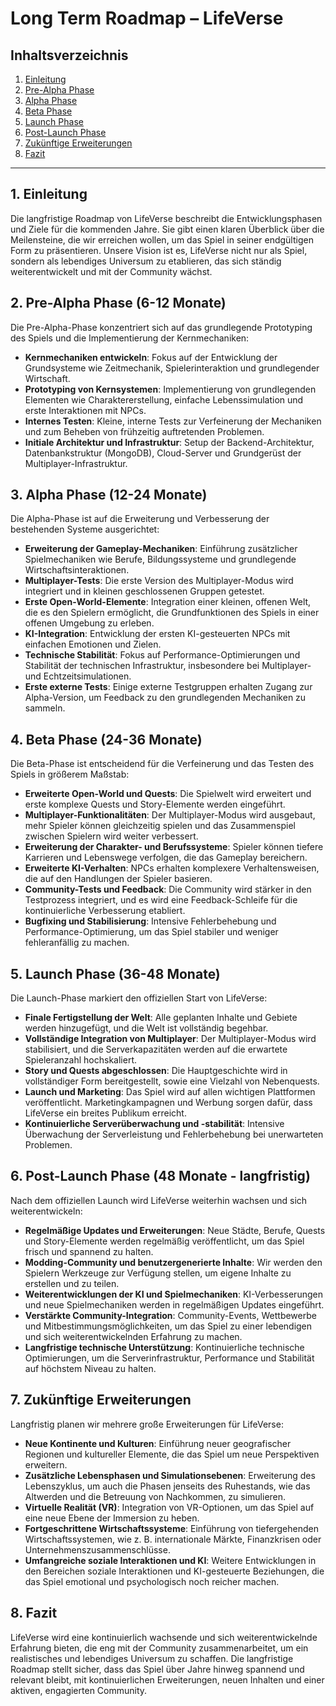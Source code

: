# Long Term Roadmap – LifeVerse

## Inhaltsverzeichnis
1. [Einleitung](#einleitung)
2. [Pre-Alpha Phase](#pre-alpha-phase)
3. [Alpha Phase](#alpha-phase)
4. [Beta Phase](#beta-phase)
5. [Launch Phase](#launch-phase)
6. [Post-Launch Phase](#post-launch-phase)
7. [Zukünftige Erweiterungen](#zukünftige-erweiterungen)
8. [Fazit](#fazit)

---

## 1. Einleitung

Die langfristige Roadmap von LifeVerse beschreibt die Entwicklungsphasen und Ziele für die kommenden Jahre. Sie gibt einen klaren Überblick über die Meilensteine, die wir erreichen wollen, um das Spiel in seiner endgültigen Form zu präsentieren. Unsere Vision ist es, LifeVerse nicht nur als Spiel, sondern als lebendiges Universum zu etablieren, das sich ständig weiterentwickelt und mit der Community wächst.

## 2. Pre-Alpha Phase (6-12 Monate)

Die Pre-Alpha-Phase konzentriert sich auf das grundlegende Prototyping des Spiels und die Implementierung der Kernmechaniken:

- **Kernmechaniken entwickeln**: Fokus auf der Entwicklung der Grundsysteme wie Zeitmechanik, Spielerinteraktion und grundlegender Wirtschaft.
- **Prototyping von Kernsystemen**: Implementierung von grundlegenden Elementen wie Charaktererstellung, einfache Lebenssimulation und erste Interaktionen mit NPCs.
- **Internes Testen**: Kleine, interne Tests zur Verfeinerung der Mechaniken und zum Beheben von frühzeitig auftretenden Problemen.
- **Initiale Architektur und Infrastruktur**: Setup der Backend-Architektur, Datenbankstruktur (MongoDB), Cloud-Server und Grundgerüst der Multiplayer-Infrastruktur.

## 3. Alpha Phase (12-24 Monate)

Die Alpha-Phase ist auf die Erweiterung und Verbesserung der bestehenden Systeme ausgerichtet:

- **Erweiterung der Gameplay-Mechaniken**: Einführung zusätzlicher Spielmechaniken wie Berufe, Bildungssysteme und grundlegende Wirtschaftsinteraktionen.
- **Multiplayer-Tests**: Die erste Version des Multiplayer-Modus wird integriert und in kleinen geschlossenen Gruppen getestet.
- **Erste Open-World-Elemente**: Integration einer kleinen, offenen Welt, die es den Spielern ermöglicht, die Grundfunktionen des Spiels in einer offenen Umgebung zu erleben.
- **KI-Integration**: Entwicklung der ersten KI-gesteuerten NPCs mit einfachen Emotionen und Zielen.
- **Technische Stabilität**: Fokus auf Performance-Optimierungen und Stabilität der technischen Infrastruktur, insbesondere bei Multiplayer- und Echtzeitsimulationen.
- **Erste externe Tests**: Einige externe Testgruppen erhalten Zugang zur Alpha-Version, um Feedback zu den grundlegenden Mechaniken zu sammeln.

## 4. Beta Phase (24-36 Monate)

Die Beta-Phase ist entscheidend für die Verfeinerung und das Testen des Spiels in größerem Maßstab:

- **Erweiterte Open-World und Quests**: Die Spielwelt wird erweitert und erste komplexe Quests und Story-Elemente werden eingeführt.
- **Multiplayer-Funktionalitäten**: Der Multiplayer-Modus wird ausgebaut, mehr Spieler können gleichzeitig spielen und das Zusammenspiel zwischen Spielern wird weiter verbessert.
- **Erweiterung der Charakter- und Berufssysteme**: Spieler können tiefere Karrieren und Lebenswege verfolgen, die das Gameplay bereichern.
- **Erweiterte KI-Verhalten**: NPCs erhalten komplexere Verhaltensweisen, die auf den Handlungen der Spieler basieren.
- **Community-Tests und Feedback**: Die Community wird stärker in den Testprozess integriert, und es wird eine Feedback-Schleife für die kontinuierliche Verbesserung etabliert.
- **Bugfixing und Stabilisierung**: Intensive Fehlerbehebung und Performance-Optimierung, um das Spiel stabiler und weniger fehleranfällig zu machen.

## 5. Launch Phase (36-48 Monate)

Die Launch-Phase markiert den offiziellen Start von LifeVerse:

- **Finale Fertigstellung der Welt**: Alle geplanten Inhalte und Gebiete werden hinzugefügt, und die Welt ist vollständig begehbar.
- **Vollständige Integration von Multiplayer**: Der Multiplayer-Modus wird stabilisiert, und die Serverkapazitäten werden auf die erwartete Spieleranzahl hochskaliert.
- **Story und Quests abgeschlossen**: Die Hauptgeschichte wird in vollständiger Form bereitgestellt, sowie eine Vielzahl von Nebenquests.
- **Launch und Marketing**: Das Spiel wird auf allen wichtigen Plattformen veröffentlicht. Marketingkampagnen und Werbung sorgen dafür, dass LifeVerse ein breites Publikum erreicht.
- **Kontinuierliche Serverüberwachung und -stabilität**: Intensive Überwachung der Serverleistung und Fehlerbehebung bei unerwarteten Problemen.

## 6. Post-Launch Phase (48 Monate - langfristig)

Nach dem offiziellen Launch wird LifeVerse weiterhin wachsen und sich weiterentwickeln:

- **Regelmäßige Updates und Erweiterungen**: Neue Städte, Berufe, Quests und Story-Elemente werden regelmäßig veröffentlicht, um das Spiel frisch und spannend zu halten.
- **Modding-Community und benutzergenerierte Inhalte**: Wir werden den Spielern Werkzeuge zur Verfügung stellen, um eigene Inhalte zu erstellen und zu teilen.
- **Weiterentwicklungen der KI und Spielmechaniken**: KI-Verbesserungen und neue Spielmechaniken werden in regelmäßigen Updates eingeführt.
- **Verstärkte Community-Integration**: Community-Events, Wettbewerbe und Mitbestimmungsmöglichkeiten, um das Spiel zu einer lebendigen und sich weiterentwickelnden Erfahrung zu machen.
- **Langfristige technische Unterstützung**: Kontinuierliche technische Optimierungen, um die Serverinfrastruktur, Performance und Stabilität auf höchstem Niveau zu halten.

## 7. Zukünftige Erweiterungen

Langfristig planen wir mehrere große Erweiterungen für LifeVerse:

- **Neue Kontinente und Kulturen**: Einführung neuer geografischer Regionen und kultureller Elemente, die das Spiel um neue Perspektiven erweitern.
- **Zusätzliche Lebensphasen und Simulationsebenen**: Erweiterung des Lebenszyklus, um auch die Phasen jenseits des Ruhestands, wie das Altwerden und die Betreuung von Nachkommen, zu simulieren.
- **Virtuelle Realität (VR)**: Integration von VR-Optionen, um das Spiel auf eine neue Ebene der Immersion zu heben.
- **Fortgeschrittene Wirtschaftssysteme**: Einführung von tiefergehenden Wirtschaftssystemen, wie z. B. internationale Märkte, Finanzkrisen oder Unternehmenszusammenschlüsse.
- **Umfangreiche soziale Interaktionen und KI**: Weitere Entwicklungen in den Bereichen soziale Interaktionen und KI-gesteuerte Beziehungen, die das Spiel emotional und psychologisch noch reicher machen.

## 8. Fazit

LifeVerse wird eine kontinuierlich wachsende und sich weiterentwickelnde Erfahrung bieten, die eng mit der Community zusammenarbeitet, um ein realistisches und lebendiges Universum zu schaffen. Die langfristige Roadmap stellt sicher, dass das Spiel über Jahre hinweg spannend und relevant bleibt, mit kontinuierlichen Erweiterungen, neuen Inhalten und einer aktiven, engagierten Community.